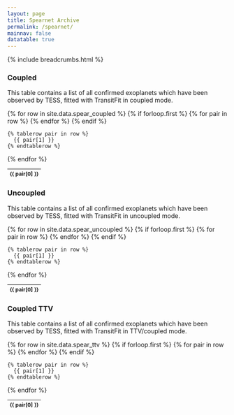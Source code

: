 ```yaml
---
layout: page
title: Spearnet Archive
permalink: /spearnet/
mainnav: false
datatable: true
---
```

{% include breadcrumbs.html %}

<script>
$(document).ready(function(){
    $('table.display').DataTable( {
        paging: true,
        stateSave: true,
        searching: true,
        dom: 'Bfrtip',
        buttons: [
            'copy', 'csv', 'excel', 'pdf', 'print'
        ],
        scrollX: 5
    }
        );
    });
</script>


### Coupled 

This table contains a list of all confirmed exoplanets which have been observed by TESS, fitted with TransitFit in coupled mode.

<table class="display" style="font-size:12px;">
  {% for row in site.data.spear_coupled %}
    {% if forloop.first %}
    <thead>
    <tr>
      {% for pair in row %}
        <th>{{ pair[0] }}</th>
      {% endfor %}
    </tr>
    </thead>
    {% endif %}

    {% tablerow pair in row %}
      {{ pair[1] }}
    {% endtablerow %}
  {% endfor %}
</table>

### Uncoupled

This table contains a list of all confirmed exoplanets which have been observed by TESS, fitted with TransitFit in uncoupled mode.

<table class="display" style="font-size:12px;">
  {% for row in site.data.spear_uncoupled %}
    {% if forloop.first %}
    <thead>
    <tr>
      {% for pair in row %}
        <th>{{ pair[0] }}</th>
      {% endfor %}
    </tr>
    </thead>
    {% endif %}

    {% tablerow pair in row %}
      {{ pair[1] }}
    {% endtablerow %}
  {% endfor %}
</table>

### Coupled TTV

This table contains a list of all confirmed exoplanets which have been observed by TESS, fitted with TransitFit in TTV/coupled mode.

<table class="display" style="font-size:12px;">
  {% for row in site.data.spear_ttv %}
    {% if forloop.first %}
    <thead>
    <tr>
      {% for pair in row %}
        <th>{{ pair[0] }}</th>
      {% endfor %}
    </tr>
    </thead>
    {% endif %}

    {% tablerow pair in row %}
      {{ pair[1] }}
    {% endtablerow %}
  {% endfor %}
</table>



